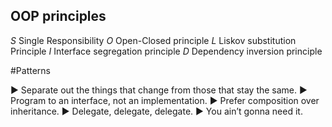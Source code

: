 ## OOP principles

*S* Single Responsibility
*O* Open-Closed principle
*L* Liskov substitution Principle
*I* Interface segregation principle
*D* Dependency inversion principle

#Patterns

:arrow_forward: Separate out the things that change from those that stay the same.
:arrow_forward: Program to an interface, not an implementation.
:arrow_forward: Prefer composition over inheritance.
:arrow_forward: Delegate, delegate, delegate.
:arrow_forward: You ain’t gonna need it.
